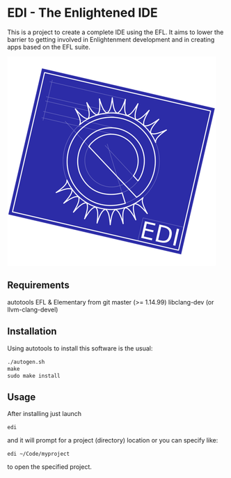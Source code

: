 EDI - The Enlightened IDE
===

This is a project to create a complete IDE using the EFL.
It aims to lower the barrier to getting involved in Enlightenment development
and in creating apps based on the EFL suite.

![EDI Logo](data/desktop/edi.png?raw=true)

## Requirements

autotools
EFL & Elementary from git master (>= 1.14.99)
libclang-dev (or llvm-clang-devel)

## Installation

Using autotools to install this software is the usual:

    ./autogen.sh
    make
    sudo make install

## Usage

After installing just launch

    edi

and it will prompt for a project (directory) location or you can specify like:

    edi ~/Code/myproject

to open the specified project.

